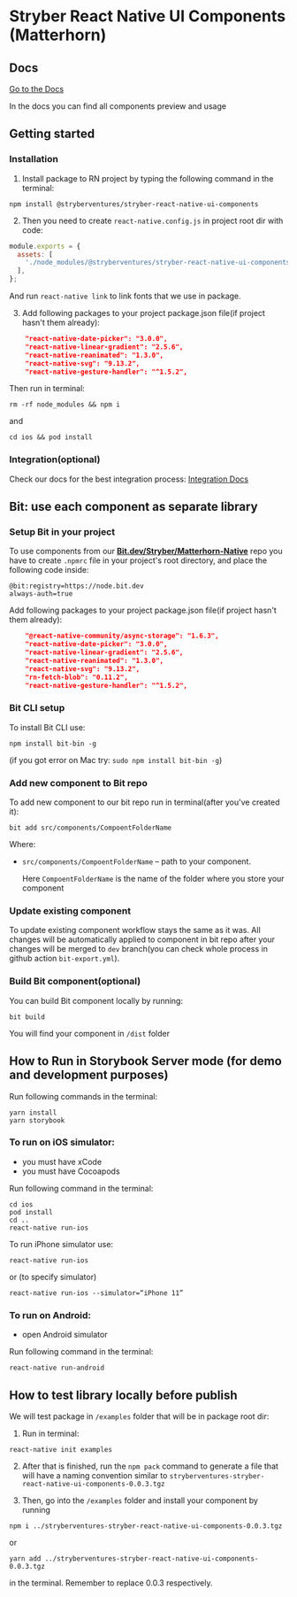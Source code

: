 # Stryber React Native UI Components (Matterhorn)

## Docs

[Go to the Docs](https://matterhorn.stryber.com/native/components)

In the docs you can find all components preview and usage 

## Getting started

### Installation

1. Install package to RN project by typing
   the following command in the terminal:

```shell script
npm install @stryberventures/stryber-react-native-ui-components
```

2. Then you need to create `react-native.config.js` in project root dir with code:

```javascript
module.exports = {
  assets: [
    './node_modules/@stryberventures/stryber-react-native-ui-components/src/static/fonts',
  ],
};
```

And run `react-native link` to link fonts that we use in package.

3. Add following packages to your project package.json file(if project hasn't them already):

```json
    "react-native-date-picker": "3.0.0",
    "react-native-linear-gradient": "2.5.6",
    "react-native-reanimated": "1.3.0",
    "react-native-svg": "9.13.2",
    "react-native-gesture-handler": "^1.5.2",
```

Then run in terminal:

```shell script
rm -rf node_modules && npm i
```

and

```shell script
cd ios && pod install
```

### Integration(optional)

Check our docs for the best integration process: [Integration Docs](https://matterhorn.stryber.com/native/components/theme)

## Bit: use each component as separate library

### Setup Bit in your project

To use components from our **[Bit.dev/Stryber/Matterhorn-Native](https://bit.dev/stryber/matterhorn-native)** repo you have to create `.npmrc` file in your project's root directory, and place the following code inside:

```shell
@bit:registry=https://node.bit.dev
always-auth=true
```

Add following packages to your project package.json file(if project hasn't them already):

```json
    "@react-native-community/async-storage": "1.6.3",
    "react-native-date-picker": "3.0.0",
    "react-native-linear-gradient": "2.5.6",
    "react-native-reanimated": "1.3.0",
    "react-native-svg": "9.13.2",
    "rn-fetch-blob": "0.11.2",
    "react-native-gesture-handler": "^1.5.2",
```

### Bit CLI setup

To install Bit CLI use:

```shell
npm install bit-bin -g
```
(if you got error on Mac try: `sudo npm install bit-bin -g`)

### Add new component to Bit repo

To add new component to our bit repo run in terminal(after you've created it):
```shell
bit add src/components/CompoentFolderName
```

Where:
* `src/components/CompoentFolderName` – path to your component.

  Here `CompoentFolderName` is the name of the folder where you store your component

### Update existing component

To update existing component workflow stays the same as it was. All changes will be automatically applied to component in bit repo after your changes will be merged to `dev` branch(you can check whole process in github action `bit-export.yml`).

### Build Bit component(optional)

You can build Bit component locally by running:

```shell
bit build
```
You will find your component in `/dist` folder

## How to Run in Storybook Server mode (for demo and development purposes)

Run following commands in the terminal:

```shell script
yarn install
yarn storybook
```

### To run on iOS simulator:

- you must have xCode
- you must have Cocoapods

Run following command in the terminal:

```shell script
cd ios
pod install
cd ..
react-native run-ios
```

To run iPhone simulator use:

```
react-native run-ios
```

or (to specify simulator)

```
react-native run-ios --simulator=“iPhone 11”
```

### To run on Android:

- open Android simulator

Run following command in the terminal:

```shell script
react-native run-android
```

## How to test library locally before publish

We will test package in `/examples` folder that will be in package root dir:

1) Run in terminal:

```shell script
react-native init examples
```

2) After that is finished, run the `npm pack` command to generate a file that will have a naming convention similar to `stryberventures-stryber-react-native-ui-components-0.0.3.tgz`

3) Then, go into the `/examples` folder and install your component by running
 
```shell script
npm i ../stryberventures-stryber-react-native-ui-components-0.0.3.tgz
``` 
or 
```
yarn add ../stryberventures-stryber-react-native-ui-components-0.0.3.tgz
```

in the terminal. Remember to replace 0.0.3 respectively.
